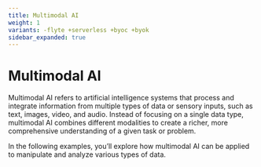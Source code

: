 ```yaml
---
title: Multimodal AI
weight: 1
variants: -flyte +serverless +byoc +byok
sidebar_expanded: true
---
```


# Multimodal AI

Multimodal AI refers to artificial intelligence systems that process and integrate information from multiple types of data or sensory inputs, such as text, images, video, and audio. Instead of focusing on a single data type, multimodal AI combines different modalities to create a richer, more comprehensive understanding of a given task or problem.

In the following examples, you’ll explore how multimodal AI can be applied to manipulate and analyze various types of data.